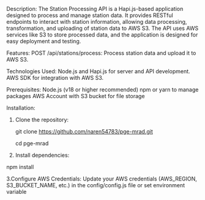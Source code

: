 Description:
The Station Processing API is a Hapi.js-based application designed to process and manage station data. 
It provides RESTful endpoints to interact with station information, allowing data processing, transformation, and uploading of station data to AWS S3. 
The API uses AWS services like S3 to store processed data, and the application is designed for easy deployment and testing.

Features: 
POST /api/stations/process: Process station data and upload it to AWS S3.


Technologies Used:
Node.js and Hapi.js for server and API development.
AWS SDK for integration with AWS S3.


Prerequisites:
Node.js (v18 or higher recommended)
npm or yarn to manage packages
AWS Account with S3 bucket for file storage


Installation:

1. Clone the repository:

   git clone https://github.com/naren54783/pge-mrad.git
   
   cd pge-mrad

3. Install dependencies:

  npm install

3.Configure AWS Credentials:
  Update your AWS credentials (AWS_REGION, S3_BUCKET_NAME, etc.) in the config/config.js file or set environment variable
